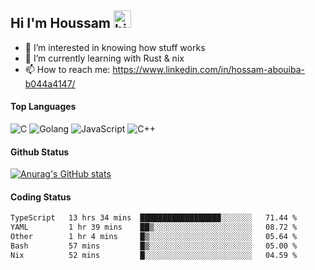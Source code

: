 ## Hi I'm Houssam <img src="https://user-images.githubusercontent.com/1303154/88677602-1635ba80-d120-11ea-84d8-d263ba5fc3c0.gif" width="28px" alt="hi">

- 👀 I’m interested in knowing how stuff works
- 🔭 I’m currently learning with Rust & nix
- 📫 How to reach me: https://www.linkedin.com/in/hossam-abouiba-b044a4147/

#### Top Languages

![C](https://img.shields.io/badge/c-%2300599C.svg?style=for-the-badge&logo=c&logoColor=white)
![Golang](https://img.shields.io/badge/go-blue?style=for-the-badge&logo=Goland)
![JavaScript](https://img.shields.io/badge/javascript-%23323330.svg?style=for-the-badge&logo=javascript&logoColor=%23F7DF1E)
![C++](https://img.shields.io/badge/C%2B%2B-blue?style=for-the-badge&logo=C%2B%2B)


#### Github Status
[![Anurag's GitHub stats](https://github-readme-stats.vercel.app/api?username=0xhoussam&theme=tokyonight)](https://github.com/anuraghazra/github-readme-stats)

#### Coding Status
<!--START_SECTION:waka-->

```txt
TypeScript   13 hrs 34 mins  ██████████████████░░░░░░░   71.44 %
YAML         1 hr 39 mins    ██▒░░░░░░░░░░░░░░░░░░░░░░   08.72 %
Other        1 hr 4 mins     █▒░░░░░░░░░░░░░░░░░░░░░░░   05.64 %
Bash         57 mins         █▒░░░░░░░░░░░░░░░░░░░░░░░   05.00 %
Nix          52 mins         █░░░░░░░░░░░░░░░░░░░░░░░░   04.59 %
```

<!--END_SECTION:waka-->
